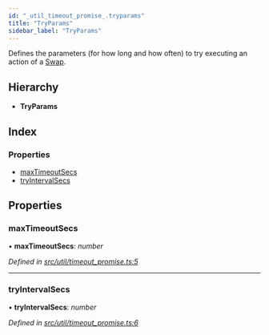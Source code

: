 ```yaml
---
id: "_util_timeout_promise_.tryparams"
title: "TryParams"
sidebar_label: "TryParams"
---
```


Defines the parameters (for how long and how often) to try executing an action of a [Swap](../classes/_swap_.swap.md).

## Hierarchy

* **TryParams**

## Index

### Properties

* [maxTimeoutSecs](_util_timeout_promise_.tryparams.md#maxtimeoutsecs)
* [tryIntervalSecs](_util_timeout_promise_.tryparams.md#tryintervalsecs)

## Properties

###  maxTimeoutSecs

• **maxTimeoutSecs**: *number*

*Defined in [src/util/timeout_promise.ts:5](https://github.com/comit-network/comit-js-sdk/blob/a4cf34a/src/util/timeout_promise.ts#L5)*

___

###  tryIntervalSecs

• **tryIntervalSecs**: *number*

*Defined in [src/util/timeout_promise.ts:6](https://github.com/comit-network/comit-js-sdk/blob/a4cf34a/src/util/timeout_promise.ts#L6)*
